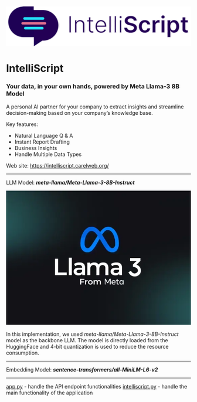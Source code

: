 ![logo](readme-images/logo-bk.png)

# IntelliScript

### Your data, in your own hands, powered by Meta Llama-3 8B Model

A personal AI partner for your company to extract insights and streamline decision-making based on your company’s knowledge base.

Key features:

- Natural Language Q & A
- Instant Report Drafting
- Business Insights
- Handle Multiple Data Types

Web site: https://intelliscript.carelweb.org/

---

LLM Model: **_meta-llama/Meta-Llama-3-8B-Instruct_**

![llama-3-logo](readme-images/llama-3-logo.png)

In this implementation, we used _meta-llama/Meta-Llama-3-8B-Instruct_ model as the backbone LLM. The model is directly loaded from the HuggingFace and 4-bit quantization is used to reduce the resource consumption.

---

Embedding Model: **_sentence-transformers/all-MiniLM-L6-v2_**

---

[app.py](app.py) - handle the API endpoint functionalities
[intelliscript.py](intelliscript.py) - handle the main functionality of the application
